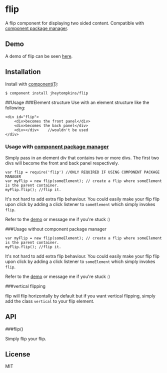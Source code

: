 # flip

  A flip component for displaying two sided content. Compatible with [component package manager](https://github.com/component/component).

## Demo
	
A demo of flip can be seen [here](http://jsfiddle.net/qCfVH/).

## Installation

  Install with [component(1)](http://component.io):

    $ component install jheytompkins/flip

##Usage
###Element structure
Use with an element structure like the following:

	<div id="flip">
		<div>becomes the front panel</div>
		<div>becomes the back panel</div>
		<div></div>    //wouldn't be used
	</div>

### Usage with [component package manager](https://github.com/component/component)
Simply pass in an element div that contains two or more divs. The first two divs will become the front and back panel respectively.

	var flip = require('flip') //ONLY REQUIRED IF USING COMPONENT PACKAGE MANAGER
	var myFlip = new flip(someElement); // create a flip where someElement is the parent container.
	myFlip.flip(); //flip it.

It's not hard to add extra flip behaviour. You could easily make your flip flip upon click by adding a click listener to `someElement` which simply invokes `flip`.

Refer to the [demo](http://jsfiddle.net/qCfVH/) or message me if you're stuck :)

###Usage without component package manager

	var myFlip = new flip(someElement); // create a flip where someElement is the parent container.
	myFlip.flip(); //flip it.

It's not hard to add extra flip behaviour. You could easily make your flip flip upon click by adding a click listener to `someElement` which simply invokes `flip`.

Refer to the [demo](http://jsfiddle.net/qCfVH/) or message me if you're stuck :)

###vertical flipping

flip will flip horizontally by default but if you want vertical flipping, simply add the class `vertical` to your flip element.

## API

###flip()

Simply flip your flip.

## License

  MIT
